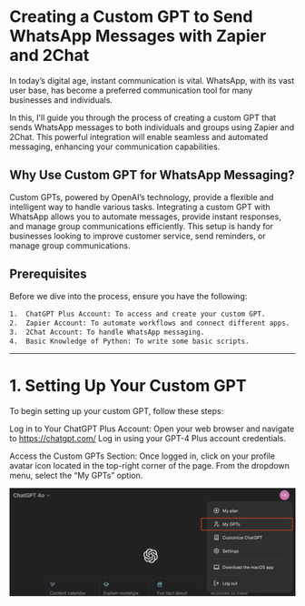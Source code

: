 # Creating a Custom GPT to Send WhatsApp Messages with Zapier and 2Chat


In today’s digital age, instant communication is vital. WhatsApp, with its vast user base, has become a preferred communication tool for many businesses and individuals. 

In this, I’ll guide you through the process of creating a custom GPT that sends WhatsApp messages to both individuals and groups using Zapier and 2Chat. This powerful integration will enable seamless and automated messaging, enhancing your communication capabilities.


## Why Use Custom GPT for WhatsApp Messaging?

Custom GPTs, powered by OpenAI’s technology, provide a flexible and intelligent way to handle various tasks. Integrating a custom GPT with WhatsApp allows you to automate messages, provide instant responses, and manage group communications efficiently. This setup is handy for businesses looking to improve customer service, send reminders, or manage group communications.

## Prerequisites

Before we dive into the process, ensure you have the following:

	1.	ChatGPT Plus Account: To access and create your custom GPT.
	2.	Zapier Account: To automate workflows and connect different apps.
	3.	2Chat Account: To handle WhatsApp messaging.
	4.	Basic Knowledge of Python: To write some basic scripts.

---

# 1. Setting Up Your Custom GPT
To begin setting up your custom GPT, follow these steps:

Log in to Your ChatGPT Plus Account:
Open your web browser and navigate to https://chatgpt.com/
Log in using your GPT-4 Plus account credentials.

Access the Custom GPTs Section:
Once logged in, click on your profile avatar icon located in the top-right corner of the page.
From the dropdown menu, select the “My GPTs” option.

![My GPTs](./images/MyGPts.png)